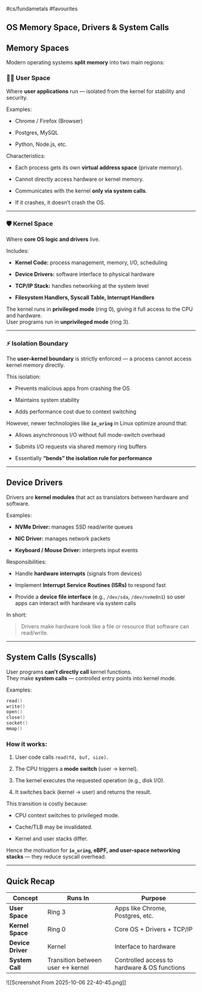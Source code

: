 #cs/fundametals #favourites
## OS Memory Space, Drivers & System Calls

## Memory Spaces

Modern operating systems **split memory** into two main regions:

### 🧑‍💻 User Space

Where **user applications** run — isolated from the kernel for stability and security.

Examples:

- Chrome / Firefox (Browser)
    
- Postgres, MySQL
    
- Python, Node.js, etc.

Characteristics:

- Each process gets its own **virtual address space** (private memory).
    
- Cannot directly access hardware or kernel memory.
    
- Communicates with the kernel **only via system calls**.
    
- If it crashes, it doesn’t crash the OS.

---

### 🛡️ Kernel Space

Where **core OS logic and drivers** live.

Includes:

- **Kernel Code:** process management, memory, I/O, scheduling
    
- **Device Drivers:** software interface to physical hardware
    
- **TCP/IP Stack:** handles networking at the system level
    
- **Filesystem Handlers, Syscall Table, Interrupt Handlers**

The kernel runs in **privileged mode** (ring 0), giving it full access to the CPU and hardware.  
User programs run in **unprivileged mode** (ring 3).

---

### ⚡ Isolation Boundary

The **user–kernel boundary** is strictly enforced — a process cannot access kernel memory directly.

This isolation:

- Prevents malicious apps from crashing the OS
    
- Maintains system stability
    
- Adds performance cost due to context switching

However, newer technologies like **`io_uring`** in Linux optimize around that:

- Allows asynchronous I/O without full mode-switch overhead
    
- Submits I/O requests via shared memory ring buffers
    
- Essentially **“bends” the isolation rule for performance**

---

## Device Drivers

Drivers are **kernel modules** that act as translators between hardware and software.

Examples:

- **NVMe Driver:** manages SSD read/write queues
    
- **NIC Driver:** manages network packets
    
- **Keyboard / Mouse Driver:** interprets input events
    

Responsibilities:

- Handle **hardware interrupts** (signals from devices)
    
- Implement **Interrupt Service Routines (ISRs)** to respond fast
    
- Provide a **device file interface** (e.g., `/dev/sda`, `/dev/nvme0n1`) so user apps can interact with hardware via system calls
    

In short:

> Drivers make hardware look like a file or resource that software can read/write.

---

## System Calls (Syscalls)

User programs **can’t directly call** kernel functions.  
They make **system calls** — controlled entry points into kernel mode.

Examples:

```c
read()
write()
open()
close()
socket()
mmap()
```

### How it works:

1. User code calls `read(fd, buf, size)`.
    
2. The CPU triggers a **mode switch** (user → kernel).
    
3. The kernel executes the requested operation (e.g., disk I/O).
    
4. It switches back (kernel → user) and returns the result.
    

This transition is costly because:

- CPU context switches to privileged mode.
    
- Cache/TLB may be invalidated.
    
- Kernel and user stacks differ.
    

Hence the motivation for **`io_uring`, eBPF, and user-space networking stacks** — they reduce syscall overhead.

---

## Quick Recap

|Concept|Runs In|Purpose|
|---|---|---|
|**User Space**|Ring 3|Apps like Chrome, Postgres, etc.|
|**Kernel Space**|Ring 0|Core OS + Drivers + TCP/IP|
|**Device Driver**|Kernel|Interface to hardware|
|**System Call**|Transition between user ↔ kernel|Controlled access to hardware & OS functions|
![[Screenshot From 2025-10-06 22-40-45.png]]